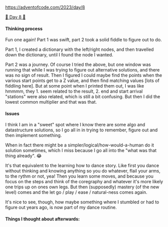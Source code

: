 
https://adventofcode.com/2023/day/8

[🌟 Day 8 🌟](https://adventofcode.com/2023/day/8)


#### Thinking process

Fun one again! 
Part 1 was swift, part 2 took a solid fiddle to figure out to do. 

Part 1, I created a dictionary with the left/right nodes, and then travelled down the dictionary, until I found the node I wanted.

Part 2 was a journey. Of course I tried the above, but one window was running that while I was trying to figure out alternative solutions, and there was no sign of result. 
Then I figured I could maybe find the points when the various start points get to a Z value, and then find matching values [lots of fiddling here]. But at some point when I printed them out, I was like hmmmm, they 1. seem related to the result, 2. end and start arrival "stations" were also related, which is still a bit confusing. But then I did the lowest common multiplier and that was that.


#### Issues

I think I am in a "sweet" spot where I know there are some algo and datastructure solutions, so I go all in in trying to remember, figure out and then implement something. 

When in fact there might be a simpler/logical/how-would-a-human do it solution sometimes, which I miss because I go all into the "what was that thing already". 😂

It's that equivalent to the learning how to dance story. Like first you dance without thinking and knowing anything so you do whatever, flail your arms, to the rythm or not, yea! Then you learn some moves, and because you focus on the steps and think of the coregraphy and whatever it's more likely one trips up on ones own legs. But then (supposedly) mastery (of the new level) comes and the let go / play / ease / natural-ness comes again.

It's nice to see, though, how maybe something where I stumbled or had to figure out years ago, is now part of my dance routine.

#### Things I thought about afterwards:

